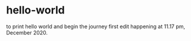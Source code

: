 # hello-world
to print hello world and begin the journey
first edit happening at 11.17 pm, December 2020.
